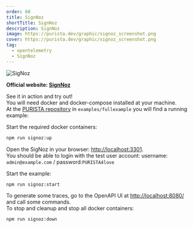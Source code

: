 ```yaml
---
order: 60
title: SignNoz
shortTitle: SignNoz
description: SignNoz
image: https://purista.dev/graphic/signoz_screenshot.png
cover: https://purista.dev/graphic/signoz_screenshot.png
tag:
  - opentelemetry
  - SignNoz
---
```


![SigNoz](/graphic/signoz_screenshot.png)

__Official website: [SignNoz](https://signoz.io)__

See it in action and try out!  
You will need docker and docker-compose installed at your machine.  
At the [PURISTA repository](https://github.com/sebastianwessel/purista) in `examples/fullexample` you will find a running example:

Start the required docker containers:

```bash
npm run signoz:up
```

Open the SigNoz in your browser: [http://localhost:3301](http://localhost:3301).  
You should be able to login with the test user account: username: `admin@example.com` / password:`PURISTA4love`

Start the example:

```bash
npm run signoz:start
```

To generate some traces, go to the OpenAPI UI at [http://localhost:8080/](http://localhost:8080/) and call some commands.  
To stop and cleanup and stop all docker containers:

```bash
npm run signoz:down
```
